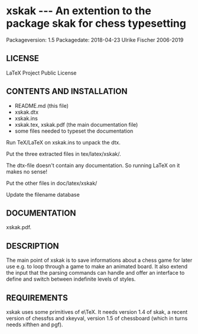 # xskak --- An extention to the package skak for chess typesetting

Packageversion: 1.5 
Packagedate: 2018-04-23
Ulrike Fischer 2006-2019

## LICENSE
LaTeX Project Public License

## CONTENTS AND INSTALLATION

- README.md (this file)
- xskak.dtx
- xskak.ins
- xskak.tex, xskak.pdf (the main documentation file)
- some files needed to typeset the documentation

Run TeX/LaTeX on xskak.ins to unpack the dtx.

Put the three extracted files in tex/latex/xskak/.

The dtx-file doesn't contain any documentation.
So running LaTeX on it makes no sense!

Put the other files  in
 doc/latex/xskak/

Update the filename database

## DOCUMENTATION

xskak.pdf. 

## DESCRIPTION

The main point of xskak is to save informations about a chess game
for later use e.g. to loop through a game to make an animated board.
It also extend the input that the parsing commands can handle and
offer an interface to define and switch between indefinite levels
of styles.


## REQUIREMENTS
xskak uses some primitives of e\TeX. It needs version 1.4 of skak,
a recent version of chessfss and xkeyval, version 1.5 of chessboard (which in turns
needs xifthen and pgf).
